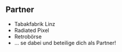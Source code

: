 ## Partner

* Tabakfabrik Linz
* Radiated Pixel
* Retrobörse
* ... se dabei und beteilige dich als Partner!
